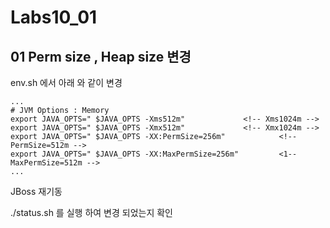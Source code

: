 # Labs10_01
## 01 Perm size , Heap size 변경 

env.sh 에서 아래 와 같이 변경

```
...
# JVM Options : Memory
export JAVA_OPTS=" $JAVA_OPTS -Xms512m"             <!-- Xms1024m -->
export JAVA_OPTS=" $JAVA_OPTS -Xmx512m"             <!-- Xmx1024m -->
export JAVA_OPTS=" $JAVA_OPTS -XX:PermSize=256m"            <!-- PermSize=512m -->
export JAVA_OPTS=" $JAVA_OPTS -XX:MaxPermSize=256m"         <1-- MaxPermSize=512m -->
...

```
JBoss 재기동 

./status.sh 를 실행 하여 변경 되었는지 확인 


